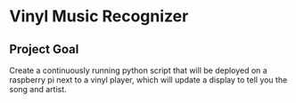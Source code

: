 # Vinyl Music Recognizer

## Project Goal

Create a continuously running python script that will be deployed on a raspberry pi next to a vinyl player, which will update a display to tell you the song and artist.
